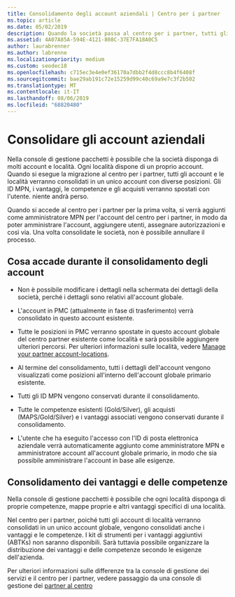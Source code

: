 ```yaml
---
title: Consolidamento degli account aziendali | Centro per i partner
ms.topic: article
ms.date: 05/02/2019
description: Quando la società passa al centro per i partner, tutti gli account vengono consolidati in un unico account
ms.assetid: 4A07A85A-594E-4121-808C-37E7FA18A0C5
author: laurabrenner
ms.author: labrenne
ms.localizationpriority: medium
ms.custom: seodec18
ms.openlocfilehash: c715ec3e4e0ef36170a7dbb2f4d8ccc8b4f6408f
ms.sourcegitcommit: bae29ab191c72e15259d99c40c69a9e7c3f2b502
ms.translationtype: MT
ms.contentlocale: it-IT
ms.lasthandoff: 08/06/2019
ms.locfileid: "68820480"
---
```

# <a name="consolidate-your-company-accounts"></a>Consolidare gli account aziendali

Nella console di gestione pacchetti è possibile che la società disponga di molti account e località. Ogni località dispone di un proprio account. Quando si esegue la migrazione al centro per i partner, tutti gli account e le località verranno consolidati in un unico account con diverse posizioni. Gli ID MPN, i vantaggi, le competenze e gli acquisti verranno spostati con l'utente. niente andrà perso. 

Quando si accede al centro per i partner per la prima volta, si verrà aggiunti come amministratore MPN per l'account del centro per i partner, in modo da poter amministrare l'account, aggiungere utenti, assegnare autorizzazioni e così via. Una volta consolidate le società, non è possibile annullare il processo.

## <a name="what-happens-during-consolidation-of-accounts"></a>Cosa accade durante il consolidamento degli account

- Non è possibile modificare i dettagli nella schermata dei dettagli della società, perché i dettagli sono relativi all'account globale. 

- L'account in PMC (attualmente in fase di trasferimento) verrà consolidato in questo account esistente. 

- Tutte le posizioni in PMC verranno spostate in questo account globale del centro partner esistente come località e sarà possibile aggiungere ulteriori percorsi. Per ulteriori informazioni sulle località, vedere [Manage your partner account-locations](manage-locations.md).

- Al termine del consolidamento, tutti i dettagli dell'account vengono visualizzati come posizioni all'interno dell'account globale primario esistente.

- Tutti gli ID MPN vengono conservati durante il consolidamento.

- Tutte le competenze esistenti (Gold/Silver), gli acquisti (MAPS/Gold/Silver) e i vantaggi associati vengono conservati durante il consolidamento.

- L'utente che ha eseguito l'accesso con l'ID di posta elettronica aziendale verrà automaticamente aggiunto come amministratore MPN e amministratore account all'account globale primario, in modo che sia possibile amministrare l'account in base alle esigenze. 


## <a name="consolidating-your-benefits-and-competencies"></a>Consolidamento dei vantaggi e delle competenze

Nella console di gestione pacchetti è possibile che ogni località disponga di proprie competenze, mappe proprie e altri vantaggi specifici di una località.

Nel centro per i partner, poiché tutti gli account di località verranno consolidati in un unico account globale, vengono consolidati anche i vantaggi e le competenze. I kit di strumenti per i vantaggi aggiuntivi (ABTKs) non saranno disponibili. Sarà tuttavia possibile organizzare la distribuzione dei vantaggi e delle competenze secondo le esigenze dell'azienda.

Per ulteriori informazioni sulle differenze tra la console di gestione dei servizi e il centro per i partner, vedere passaggio da una console di gestione dei [partner al centro](guide-to-migration.md)
